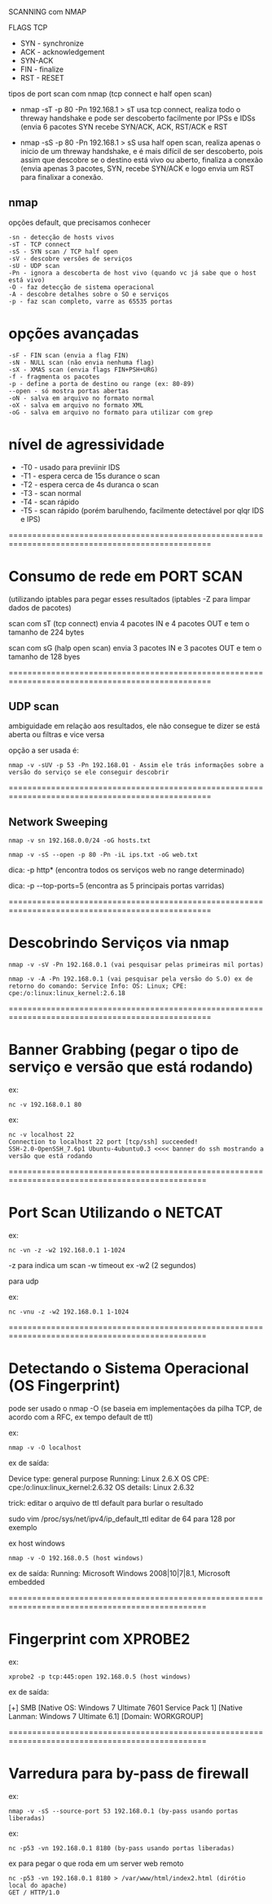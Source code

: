 SCANNING com NMAP

FLAGS TCP

- SYN - synchronize
- ACK - acknowledgement
- SYN-ACK
- FIN - finalize
- RST - RESET


tipos de port scan com nmap (tcp connect e half open scan)

- nmap -sT -p 80 -Pn 192.168.1 > sT usa tcp connect, realiza todo o threway handshake e pode ser descoberto facilmente por IPSs e IDSs (envia 6 pacotes SYN recebe SYN/ACK, ACK, RST/ACK e RST

- nmap -sS -p 80 -Pn 192.168.1 > sS usa half open scan, realiza apenas o inicio de um threway handshake, e é mais difícil de ser descoberto, pois assim que descobre se o destino está vivo ou aberto, finaliza a conexão (envia apenas 3 pacotes, SYN, recebe SYN/ACK e logo envia um RST para finalixar a conexão.


## nmap

opções default, que precisamos conhecer

```
-sn - detecção de hosts vivos
-sT - TCP connect
-sS - SYN scan / TCP half open
-sV - descobre versões de serviços
-sU - UDP scan
-Pn - ignora a descoberta de host vivo (quando vc já sabe que o host está vivo)
-O - faz detecção de sistema operacional
-A - descobre detalhes sobre o SO e serviços
-p - faz scan completo, varre as 65535 portas
```

# opções avançadas

```
-sF - FIN scan (envia a flag FIN)
-sN - NULL scan (não envia nenhuma flag)
-sX - XMAS scan (envia flags FIN+PSH+URG)
-f - fragmenta os pacotes
-p - define a porta de destino ou range (ex: 80-89)
--open - só mostra portas abertas
-oN - salva em arquivo no formato normal
-oX - salva em arquivo no formato XML
-oG - salva em arquivo no formato para utilizar com grep
```

# nível de agressividade

- -T0 - usado para previinir IDS
- -T1 - espera cerca de 15s durance o scan
- -T2 - espera cerca de 4s duranca o scan
- -T3 - scan normal
- -T4 - scan rápido
- -T5 - scan rápido (porém barulhendo, facilmente detectável por qlqr IDS e IPS)

=================================================================================================


# Consumo de rede em PORT SCAN

(utilizando iptables para pegar esses resultados (iptables -Z para limpar dados de pacotes)


scan com sT (tcp connect) envia 4 pacotes IN e 4 pacotes OUT e tem o tamanho de 224 bytes

scan com sG (halp open scan) envia 3 pacotes IN e 3 pacotes OUT e tem o tamanho de 128 byes


=================================================================================================

## UDP scan

ambiguidade em relação aos resultados, ele não consegue te dizer se está aberta ou filtras e vice versa

opção a ser usada é:

```
nmap -v -sUV -p 53 -Pn 192.168.01 - Assim ele trás informações sobre a versão do serviço se ele conseguir descobrir
```

=================================================================================================

## Network Sweeping

```
nmap -v sn 192.168.0.0/24 -oG hosts.txt

nmap -v -sS --open -p 80 -Pn -iL ips.txt -oG web.txt
```

dica: -p http* (encontra todos os serviços web no range determinado)

dica: -p --top-ports=5 (encontra as 5 principais portas varridas)


=================================================================================================

# Descobrindo Serviços via nmap

```
nmap -v -sV -Pn 192.168.0.1 (vai pesquisar pelas primeiras mil portas)

nmap -v -A -Pn 192.168.0.1 (vai pesquisar pela versão do S.O) ex de retorno do comando: Service Info: OS: Linux; CPE: cpe:/o:linux:linux_kernel:2.6.18
```

=================================================================================================

# Banner Grabbing (pegar o tipo de serviço e versão que está rodando)

ex:
```
nc -v 192.168.0.1 80
```
ex:

```
nc -v localhost 22
Connection to localhost 22 port [tcp/ssh] succeeded!
SSH-2.0-OpenSSH_7.6p1 Ubuntu-4ubuntu0.3 <<<< banner do ssh mostrando a versão que está rodando
```

================================================================================================

# Port Scan Utilizando o NETCAT

ex:
```
nc -vn -z -w2 192.168.0.1 1-1024  
```
-z para indica um scan
-w timeout ex -w2 (2 segundos)

para udp

ex:
```
nc -vnu -z -w2 192.168.0.1 1-1024  
```

================================================================================================

# Detectando o Sistema Operacional (OS Fingerprint)

pode ser usado o nmap -O (se baseia em implementações da pilha TCP, de acordo com a RFC, ex tempo default de ttl)

ex:
```
nmap -v -O localhost
```
ex de saída:

Device type: general purpose
Running: Linux 2.6.X
OS CPE: cpe:/o:linux:linux_kernel:2.6.32
OS details: Linux 2.6.32

trick:
editar o arquivo de ttl default para burlar o resultado

sudo vim /proc/sys/net/ipv4/ip_default_ttl
editar de 64 para 128 por exemplo

ex host windows

```
nmap -v -O 192.168.0.5 (host windows)
```

ex de saída:
Running: Microsoft Windows 2008|10|7|8.1, Microsoft embedded

================================================================================================

# Fingerprint com XPROBE2

ex:
```
xprobe2 -p tcp:445:open 192.168.0.5 (host windows)
```
ex de saída:

[+] SMB [Native OS: Windows 7 Ultimate 7601 Service Pack 1] [Native Lanman: Windows 7 Ultimate 6.1] [Domain: WORKGROUP]


================================================================================================

# Varredura para by-pass de firewall

ex:
```
nmap -v -sS --source-port 53 192.168.0.1 (by-pass usando portas liberadas)
```

ex:

```
nc -p53 -vn 192.168.0.1 8180 (by-pass usando portas liberadas)
```

ex para pegar o que roda em um server web remoto
```
nc -p53 -vn 192.168.0.1 8180 > /var/www/html/index2.html (dirótio local do apache)
GET / HTTP/1.0
```
